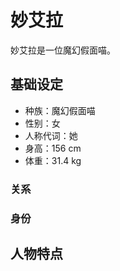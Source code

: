 # 妙艾拉

妙艾拉是一位魔幻假面喵。

## 基础设定

- 种族：魔幻假面喵
- 性别：女
- 人称代词：她
- 身高：156 cm
- 体重：31.4 kg

### 关系

### 身份

## 人物特点
